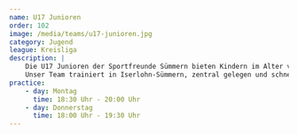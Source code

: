 ```yaml
---
name: U17 Junioren
order: 102
image: /media/teams/u17-junioren.jpg
category: Jugend
league: Kreisliga
description: |
    Die U17 Junioren der Sportfreunde Sümmern bieten Kindern im Alter von 15-16 Jahren die perfekte Möglichkeit, Fußball spielerisch zu lernen und sich sportlich weiterzuentwickeln.
    Unser Team trainiert in Iserlohn-Sümmern, zentral gelegen und schnell erreichbar aus Menden, Hemer und der Iserlohner Innenstadt.
practice:
    - day: Montag
      time: 18:30 Uhr - 20:00 Uhr
    - day: Donnerstag
      time: 18:00 Uhr - 19:30 Uhr
---
```

